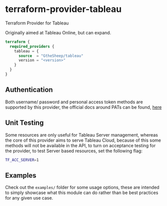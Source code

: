 # terraform-provider-tableau
Terraform Provider for Tableau

Originally aimed at Tableau Online, but can expand.

```terraform
terraform {
  required_providers {
    tableau = {
      source  = "GtheSheep/tableau"
      version = "<version>"
    }
  }
}
```

## Authentication

Both username/ password and personal access token methods are supported by 
this provider, the official docs around PATs can be found, [here](https://help.tableau.com/current/online/en-us/security_personal_access_tokens.htm)

## Unit Testing

Some resources are only useful for Tableau Server management, whereas the core of this provider aims to serve Tableau Cloud, because of this
some methods will not be available in the API, to turn on acceptance testing for the provider, to test Server based resources, set the
following flag:  
```bash
TF_ACC_SERVER=1
```

## Examples
Check out the `examples/` folder for some usage options, these are intended to
simply showcase what this module can do rather than be best practices for any
given use case.
